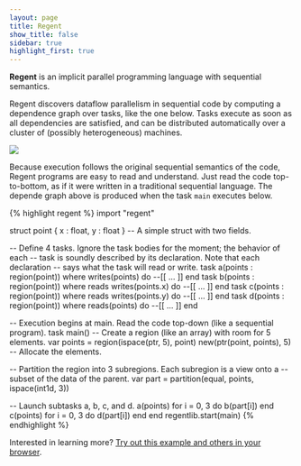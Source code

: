 ```yaml
---
layout: page
title: Regent
show_title: false
sidebar: true
highlight_first: true
---
```


**Regent** is an implicit parallel programming language with
sequential semantics.

Regent discovers dataflow parallelism in sequential code by computing
a dependence graph over tasks, like the one below. Tasks execute as
soon as all dependencies are satisfied, and can be distributed
automatically over a cluster of (possibly heterogeneous) machines.

<img src="{{ site.baseurl }}/images/frontpage.svg" class="center-block">

Because execution follows the original sequential semantics of the
code, Regent programs are easy to read and understand. Just read the
code top-to-bottom, as if it were written in a traditional sequential
language. The depende graph above is produced when the task `main`
executes below.

{% highlight regent %}
import "regent"

struct point { x : float, y : float } -- A simple struct with two fields.

-- Define 4 tasks. Ignore the task bodies for the moment; the behavior of each
-- task is soundly described by its declaration. Note that each declaration
-- says what the task will read or write.
task a(points : region(point)) where writes(points) do --[[ ... ]] end
task b(points : region(point)) where reads writes(points.x) do --[[ ... ]] end
task c(points : region(point)) where reads writes(points.y) do --[[ ... ]] end
task d(points : region(point)) where reads(points) do --[[ ... ]] end

-- Execution begins at main. Read the code top-down (like a sequential program).
task main()
  -- Create a region (like an array) with room for 5 elements.
  var points = region(ispace(ptr, 5), point)
  new(ptr(point, points), 5) -- Allocate the elements.

  -- Partition the region into 3 subregions. Each subregion is a view onto a
  -- subset of the data of the parent.
  var part = partition(equal, points, ispace(int1d, 3))

  -- Launch subtasks a, b, c, and d.
  a(points)
  for i = 0, 3 do
    b(part[i])
  end
  c(points)
  for i = 0, 3 do
    d(part[i])
  end
end
regentlib.start(main)
{% endhighlight %}

<p class="lead">Interested in learning more? <a href="http://try.regent-lang.org">Try out this example and others in your browser</a>.</p>
